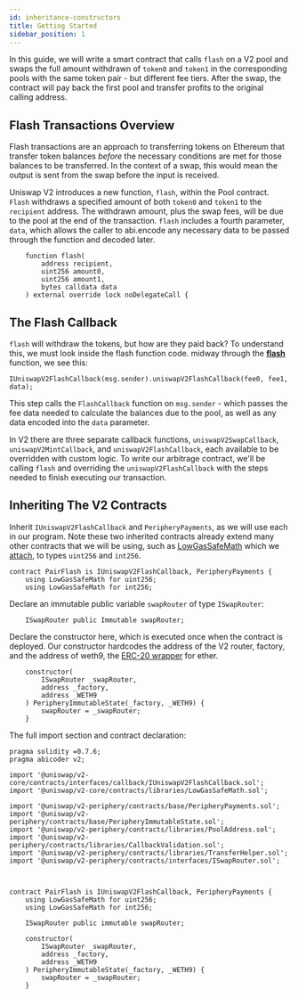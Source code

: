 ```yaml
---
id: inheritance-constructors
title: Getting Started
sidebar_position: 1
---
```


In this guide, we will write a smart contract that calls `flash` on a V2 pool and swaps the full amount withdrawn of `token0` and `token1` in the corresponding pools with the same token pair - but different fee tiers. After the swap, the contract will pay back the first pool and transfer profits to the original calling address.

## Flash Transactions Overview

Flash transactions are an approach to transferring tokens on Ethereum that transfer token balances _before_ the necessary conditions are met for those balances to be transferred. In the context of a swap, this would mean the output is sent from the swap before the input is received.

Uniswap V2 introduces a new function, `flash`, within the Pool contract. `Flash` withdraws a specified amount of both `token0` and `token1` to the `recipient` address. The withdrawn amount, plus the swap fees, will be due to the pool at the end of the transaction. `flash` includes a fourth parameter, `data`, which allows the caller to abi.encode any necessary data to be passed through the function and decoded later.

```solidity
    function flash(
        address recipient,
        uint256 amount0,
        uint256 amount1,
        bytes calldata data
    ) external override lock noDelegateCall {
```

## The Flash Callback

`flash` will withdraw the tokens, but how are they paid back? To understand this, we must look inside the flash function code. midway through the [**flash**](https://github.com/Uniswap/uniswap-v2-core/blob/main/contracts/UniswapV2Pool.sol#L791) function, we see this:

```solidity
IUniswapV2FlashCallback(msg.sender).uniswapV2FlashCallback(fee0, fee1, data);
```

This step calls the `FlashCallback` function on `msg.sender` - which passes the fee data needed to calculate the balances due to the pool, as well as any data encoded into the `data` parameter.

In V2 there are three separate callback functions, `uniswapV2SwapCallback`, `uniswapV2MintCallback`, and `uniswapV2FlashCallback`, each available to be overridden with custom logic. To write our arbitrage contract, we'll be calling `flash` and overriding the `uniswapV2FlashCallback` with the steps needed to finish executing our transaction.

## Inheriting The V2 Contracts

Inherit `IUniswapV2FlashCallback` and `PeripheryPayments`, as we will use each in our program. Note these two inherited contracts already extend many other contracts that we will be using, such as [LowGasSafeMath](../../reference/core/libraries/LowGasSafeMath.md) which we [attach](https://docs.soliditylang.org/en/v0.7.6/contracts.html?highlight=using#using-for), to types `uint256` and `int256`.

```solidity
contract PairFlash is IUniswapV2FlashCallback, PeripheryPayments {
    using LowGasSafeMath for uint256;
    using LowGasSafeMath for int256;
```

Declare an immutable public variable `swapRouter` of type `ISwapRouter`:

```solidity
    ISwapRouter public Immutable swapRouter;
```

Declare the constructor here, which is executed once when the contract is deployed. Our constructor hardcodes the address of the V2 router, factory, and the address of weth9, the [ERC-20 wrapper](https://weth.io/) for ether.

```solidity
    constructor(
        ISwapRouter _swapRouter,
        address _factory,
        address _WETH9
    ) PeripheryImmutableState(_factory, _WETH9) {
        swapRouter = _swapRouter;
    }
```

The full import section and contract declaration:

```solidity
pragma solidity =0.7.6;
pragma abicoder v2;

import '@uniswap/v2-core/contracts/interfaces/callback/IUniswapV2FlashCallback.sol';
import '@uniswap/v2-core/contracts/libraries/LowGasSafeMath.sol';

import '@uniswap/v2-periphery/contracts/base/PeripheryPayments.sol';
import '@uniswap/v2-periphery/contracts/base/PeripheryImmutableState.sol';
import '@uniswap/v2-periphery/contracts/libraries/PoolAddress.sol';
import '@uniswap/v2-periphery/contracts/libraries/CallbackValidation.sol';
import '@uniswap/v2-periphery/contracts/libraries/TransferHelper.sol';
import '@uniswap/v2-periphery/contracts/interfaces/ISwapRouter.sol';



contract PairFlash is IUniswapV2FlashCallback, PeripheryPayments {
    using LowGasSafeMath for uint256;
    using LowGasSafeMath for int256;

    ISwapRouter public immutable swapRouter;

    constructor(
        ISwapRouter _swapRouter,
        address _factory,
        address _WETH9
    ) PeripheryImmutableState(_factory, _WETH9) {
        swapRouter = _swapRouter;
    }
```
